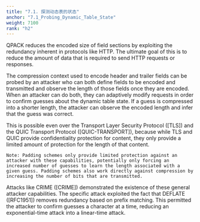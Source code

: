 ```yaml
---
title: "7.1. 探测动态表的状态"
anchor: "7.1_Probing_Dynamic_Table_State"
weight: 7100
rank: "h2"
---
```


QPACK reduces the encoded size of field sections by exploiting the redundancy inherent in protocols like HTTP. The ultimate goal of this is to reduce the amount of data that is required to send HTTP requests or responses.

The compression context used to encode header and trailer fields can be probed by an attacker who can both define fields to be encoded and transmitted and observe the length of those fields once they are encoded. When an attacker can do both, they can adaptively modify requests in order to confirm guesses about the dynamic table state. If a guess is compressed into a shorter length, the attacker can observe the encoded length and infer that the guess was correct.

This is possible even over the Transport Layer Security Protocol ([TLS]) and the QUIC Transport Protocol ([QUIC-TRANSPORT]), because while TLS and QUIC provide confidentiality protection for content, they only provide a limited amount of protection for the length of that content.

    Note: Padding schemes only provide limited protection against an attacker with these capabilities, potentially only forcing an increased number of guesses to learn the length associated with a given guess. Padding schemes also work directly against compression by increasing the number of bits that are transmitted.

Attacks like CRIME ([CRIME]) demonstrated the existence of these general attacker capabilities. The specific attack exploited the fact that DEFLATE ([RFC1951]) removes redundancy based on prefix matching. This permitted the attacker to confirm guesses a character at a time, reducing an exponential-time attack into a linear-time attack.
